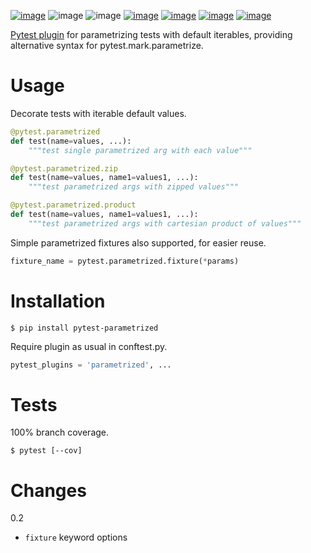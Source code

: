 [![image](https://img.shields.io/pypi/v/pytest-parametrized.svg)](https://pypi.org/project/pytest-parametrized/)
![image](https://img.shields.io/pypi/pyversions/pytest-parametrized.svg)
![image](https://img.shields.io/pypi/status/pytest-parametrized.svg)
[![image](https://img.shields.io/travis/coady/pytest-parametrized.svg)](https://travis-ci.org/coady/pytest-parametrized)
[![image](https://img.shields.io/codecov/c/github/coady/pytest-parametrized.svg)](https://codecov.io/github/coady/pytest-parametrized)
[![image](https://requires.io/github/coady/pytest-parametrized/requirements.svg)](https://requires.io/github/coady/pytest-parametrized/requirements/)
[![image](https://api.codeclimate.com/v1/badges/2abbe9cb6925b77018d6/maintainability)](https://codeclimate.com/github/coady/pytest-parametrized/maintainability)

[Pytest plugin](https://docs.pytest.org/en/latest/plugins.html) for parametrizing tests with default iterables,
providing alternative syntax for pytest.mark.parametrize.

# Usage
Decorate tests with iterable default values.

```python
@pytest.parametrized
def test(name=values, ...):
    """test single parametrized arg with each value"""

@pytest.parametrized.zip
def test(name=values, name1=values1, ...):
    """test parametrized args with zipped values"""

@pytest.parametrized.product
def test(name=values, name1=values1, ...):
    """test parametrized args with cartesian product of values"""
```

Simple parametrized fixtures also supported, for easier reuse.

```python
fixture_name = pytest.parametrized.fixture(*params)
```

# Installation

    $ pip install pytest-parametrized

Require plugin as usual in conftest.py.

```python
pytest_plugins = 'parametrized', ...
```

# Tests
100% branch coverage.

    $ pytest [--cov]

# Changes
0.2
* `fixture` keyword options
